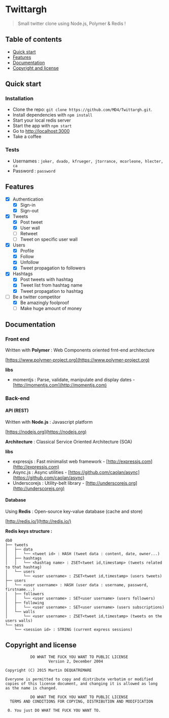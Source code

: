 # Twittargh
> Small twitter clone using Node.js, Polymer & Redis !

## Table of contents

- [Quick start](#quick-start)
- [Features](#features)
- [Documentation](#documentation)
- [Copyright and license](#copyright-and-license)

## Quick start

### Installation

- Clone the repo: `git clone https://github.com/MD4/Twittargh.git`.
- Install dependencies with `npm install`
- Start your local redis server
- Start the app with `npm start`
- Go to [http://localhost:3000](http://localhost:3000)
- Take a coffee

### Tests

- Usernames : `joker, dvado, kfrueger, jtorrance, mcorleone, hlecter, ca`
- Password : `password`

## Features

- [x] Authentication
  - [x] Sign-in
  - [x] Sign-out
- [x] Tweets
  - [x] Post tweet
  - [x] User wall
  - [ ] Retweet
  - [ ] Tweet on specific user wall
- [x] Users
  - [x] Profile
  - [x] Follow
  - [x] Unfollow
  - [x] Tweet propagation to followers
- [x] Hashtags
  - [x] Post tweets with hashtag
  - [x] Tweet list from hashtag name
  - [x] Tweet propagation to hashtag
- [ ] Be a twitter competitor
  - [x] Be amazingly foolproof 
  - [ ] Make huge amount of money

## Documentation

### Front end

Written with **Polymer** : Web Components oriented frnt-end architecture

[https://www.polymer-project.org](https://www.polymer-project.org)

**libs**

 - momentjs : Parse, validate, manipulate and display dates - [http://momentjs.com](http://momentjs.com)

### Back-end

#### API (REST)

Written with **Node.js** : Javascript platform

[https://nodejs.org](https://nodejs.org)

**Architecture** : Classical Service Oriented Architecture (SOA)

**libs**

 - expressjs : Fast minimalist web framework - [http://expressjs.com](http://expressjs.com)
 - Async.js : Async utilities - [https://github.com/caolan/async](https://github.com/caolan/async)
 - Underscorejs : Utility-belt library - [http://underscorejs.org](http://underscorejs.org)

#### Database

Using **Redis** : Open-source key-value database (cache and store)

[http://redis.io/](http://redis.io/)

**Redis keys structure :**
```
db0
├── tweets
│   ├── data
│   │   └── <tweet id> : HASH (tweet data : content, date, owner...)
│   ├── hashtags
│   │   └── <hashtag name> : ZSET<tweet id,timestamp> (tweets related to that hashtag)
│   └── users
│       └── <user username> : ZSET<tweet id,timestamp> (users tweets)
├── users
│   └── <user username> : HASH (user data : username, password, firstname...)
│   ├── followers
│   │   └── <user username> : SET<user username> (users followers)
│   ├── following
│   │   └── <user username> : SET<user username> (users subscriptions)
│   └── walls
│       └── <user username> : ZSET<tweet id,timestamp> (tweets on the users walls)
└── sess
    └── <session id> : STRING (current express sessions)
```

## Copyright and license

```
           DO WHAT THE FUCK YOU WANT TO PUBLIC LICENSE
                   Version 2, December 2004
 
Copyright (C) 2015 Martin DEQUATREMARE
 
Everyone is permitted to copy and distribute verbatim or modified
copies of this license document, and changing it is allowed as long
as the name is changed.
 
           DO WHAT THE FUCK YOU WANT TO PUBLIC LICENSE
  TERMS AND CONDITIONS FOR COPYING, DISTRIBUTION AND MODIFICATION
 
 0. You just DO WHAT THE FUCK YOU WANT TO.
```
